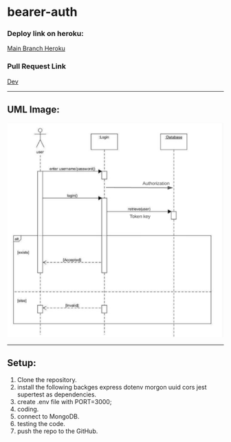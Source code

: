 # bearer-auth

### Deploy link on heroku:

[Main Branch Heroku](https://bearer-auth-haneen.herokuapp.com/)


### Pull Request Link

[Dev](https://github.com/HaneenKh88/bearer-auth/pull/1)


****************************************************************************************************

## UML Image:

![UML](https://github.com/HaneenKh88/bearer-auth/blob/dev/UMLLab07.png)


****************************************************************************************************

## Setup:

1. Clone the repository.
2. install the following backges express dotenv morgon uuid cors jest supertest as dependencies.
3. create .env file with PORT=3000;
4. coding.
5. connect to MongoDB.
6. testing the code.
7. push the repo to the GitHub.


